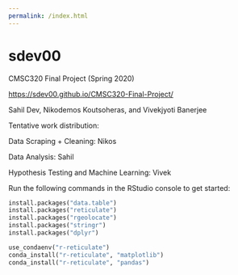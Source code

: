 ```yaml
---
permalink: /index.html
---
```


# sdev00
CMSC320 Final Project (Spring 2020)

https://sdev00.github.io/CMSC320-Final-Project/

Sahil Dev, Nikodemos Koutsoheras, and Vivekjyoti Banerjee

Tentative work distribution:

Data Scraping + Cleaning: Nikos

Data Analysis: Sahil

Hypothesis Testing and Machine Learning: Vivek


Run the following commands in the RStudio console to get started:
```python
install.packages("data.table")
install.packages("reticulate")
install.packages("rgeolocate")
install.packages("stringr")
install.packages("dplyr")

use_condaenv("r-reticulate")
conda_install("r-reticulate", "matplotlib")
conda_install("r-reticulate", "pandas")
```
